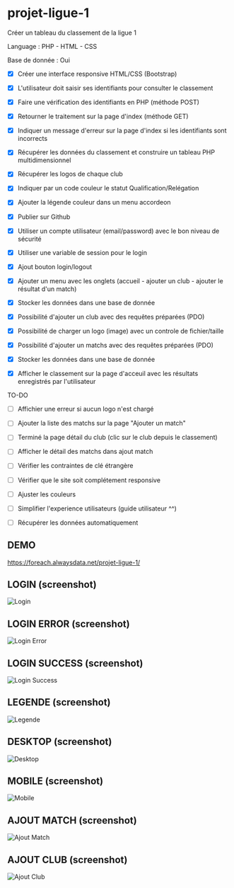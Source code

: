 # projet-ligue-1
Créer un tableau du classement de la ligue 1

Language : PHP - HTML - CSS

Base de donnée : Oui

- [x] Créer une interface responsive HTML/CSS (Bootstrap)
- [x] L'utilisateur doit saisir ses identifiants pour consulter le classement
- [x] Faire une vérification des identifiants en PHP (méthode POST)
- [x] Retourner le traitement sur la page d'index (méthode GET)
- [x] Indiquer un message d'erreur sur la page d'index si les identifiants sont incorrects
- [x] Récupérer les données du classement et construire un tableau PHP multidimensionnel
- [x] Récupérer les logos de chaque club
- [x] Indiquer par un code couleur le statut Qualification/Relégation
- [x] Ajouter la légende couleur dans un menu accordeon
- [x] Publier sur Github
- [x] Utiliser un compte utilisateur (email/password) avec le bon niveau de sécurité
- [x] Utiliser une variable de session pour le login
- [x] Ajout bouton login/logout
- [x] Ajouter un menu avec les onglets (accueil - ajouter un club - ajouter le résultat d'un match)
- [x] Stocker les données dans une base de donnée
- [x] Possibilité d'ajouter un club avec des requêtes préparées (PDO)
- [x] Possibilité de charger un logo (image) avec un controle de fichier/taille
- [x] Possibilité d'ajouter un matchs avec des requêtes préparées (PDO)
- [x] Stocker les données dans une base de donnée
- [x] Afficher le classement sur la page d'acceuil avec les résultats enregistrés par l'utilisateur


TO-DO

- [ ] Affichier une erreur si aucun logo n'est chargé
- [ ] Ajouter la liste des matchs sur la page "Ajouter un match"
- [ ] Terminé la page détail du club (clic sur le club depuis le classement)
- [ ] Afficher le détail des matchs dans ajout match
- [ ] Vérifier les contraintes de clé étrangère
- [ ] Vérifier que le site soit complétement responsive
- [ ] Ajuster les couleurs
- [ ] Simplifier l'experience utilisateurs (guide utilisateur ^^)
- [ ] Récupérer les données automatiquement


## DEMO
https://foreach.alwaysdata.net/projet-ligue-1/

## LOGIN (screenshot)

![Login](/assets/screen/01.login.jpg)

## LOGIN ERROR (screenshot)

![Login Error](/assets/screen/02.error.jpg)

## LOGIN SUCCESS (screenshot)

![Login Success](/assets/screen/03.success.jpg)

## LEGENDE (screenshot)

![Legende](/assets/screen/04.legende.jpg)

## DESKTOP (screenshot)

![Desktop](/assets/screen/05.desktop.jpg)

## MOBILE (screenshot)

![Mobile](/assets/screen/06.mobile.jpg)

## AJOUT MATCH (screenshot)

![Ajout Match](/assets/screen/07.ajoutermatch.jpg)

## AJOUT CLUB (screenshot)

![Ajout Club](/assets/screen/08.ajouterclub.jpg)
